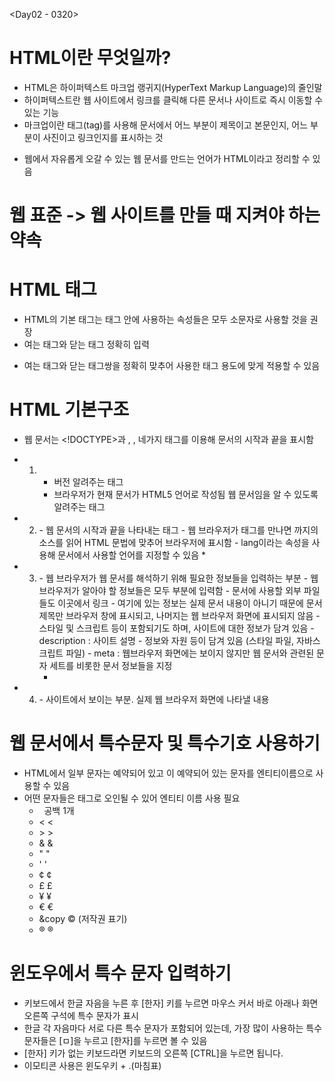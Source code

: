 <Day02 - 0320>
<HTML 기본구조, 태그, 특수문자 입력>

# HTML이란 무엇일까?
 - HTML은 하이퍼텍스트 마크업 랭귀지(HyperText Markup Language)의 줄인말
 - 하이퍼텍스트란 웹 사이트에서 링크를 클릭해 다른 문서나 사이트로 즉시 이동할 수 있는 기능
 - 마크업이란 태그(tag)를 사용해 문서에서 어느 부분이 제목이고 본문인지, 어느 부분이 사진이고 링크인지를 표시하는 것
 * 웹에서 자유롭게 오갈 수 있는 웹 문서를 만드는 언어가 HTML이라고 정리할 수 있음

# 웹 표준 -> 웹 사이트를 만들 때 지켜야 하는 약속

# HTML 태그
 - HTML의 기본 태그는 태그 안에 사용하는 속성들은 모두 소문자로 사용할 것을 권장
 - 여는 태그와 닫는 태그 정확히 입력
 * 여는 태그와 닫는 태그쌍을 정확히 맞추어 사용한 태그 용도에 맞게 적용할 수 있음


# HTML 기본구조
  - 웹 문서는 <!DOCTYPE>과 <html>, <head>, <body> 네가지 태그를 이용해 문서의 시작과 끝을 표시함

  - 1. <!DOCTYPE html>
        - 버전 알려주는 태그
        - 브라우저가 현재 문서가 HTML5 언어로 작성됨 웹 문서임을 알 수 있도록 알려주는 태그

  - 2. <html></html>
        - 웹 문서의 시작과 끝을 나타내는 태그
        - 웹 브라우저가 <html> 태그를 만나면 </html>까지의 소스를 읽어 HTML 문법에 맞추어 브라우저에 표시함
        - lang이라는 속성을 사용해 문서에서 사용할 언어를 지정할 수 있음
        * <html lang="ko">

  - 3. <head></head>
        - 웹 브라우저가 웹 문서를 해석하기 위해 필요한 정보들을 입력하는 부분
        - 웹 브라우저가 알아야 할 정보들은 모두 <head> 부분에 입력함
        - 문서에 사용할 외부 파일들도 이곳에서 링크
        - 여기에 있는 정보는 실제 문서 내용이 아니기 때문에 문서 제목만 브라우저 창에 표시되고, 나머지는 웹 브라우저 화면에 표시되지 않음
        - 스타일 및 스크립트 등이 포함되기도 하며, 사이트에 대한 정보가 담겨 있음
        - description : 사이트 설명
        - 정보와 자원 등이 담겨 있음 (스타일 파일, 자바스크립트 파일)
        - meta : 웹브라우저 화면에는 보이지 않지만 웹 문서와 관련된 문자 세트를 비롯한 문서 정보들을 지정

        * <title>
            - 문서의 제목을 나타냄
            - <title> 태그에서 지정하는 내용은 거의 모든 웹브라우저의 제목 표시줄에 표시됨
            -  해당 페이지를 방문하는 방문자나 검색 엔진은 제목 표시줄의 제목을 보고 페이지 전체 내용을 추측할 수 있음
            - '즐겨찾기'로 추가할 때 <title> 태그 안의 내용으로 추가됨
            * <title>문서 제목</title>

  - 4. <body></body>
        - 사이트에서 보이는 부분. 실제 웹 브라우저 화면에 나타낼 내용


# 웹 문서에서 특수문자 및 특수기호 사용하기
  - HTML에서 일부 문자는 예약되어 있고 이 예약되어 있는 문자를 엔티티이름으로 사용할 수 있음
  - 어떤 문자들은 태그로 오인될 수 있어 엔티티 이름 사용 필요
    - &nbsp;  공백 1개
    - &lt;	<
    - &gt;	>
    - &amp;	&
    - &quot; "
    - &apos; '
    - &cent; ¢
    - &pound; £
    - &yen;	¥
    - &euro; €
    - &copy	© (저작권 표기)
    - &reg;	®

# 윈도우에서 특수 문자 입력하기
  - 키보드에서 한글 자음을 누른 후 [한자] 키를 누르면 마우스 커서 바로 아래나 화면 오른쪽 구석에 특수 문자가 표시
  - 한글 각 자음마다 서로 다른 특수 문자가 포함되어 있는데, 가장 많이 사용하는 특수 문자들은 [ㅁ]을 누르고 [한자]를 누르면 볼 수 있음
  - [한자] 키가 없는 키보드라면 키보드의 오른쪽 [CTRL]을 누르면 됩니다.
  - 이모티콘 사용은 윈도우키 + .(마침표)
